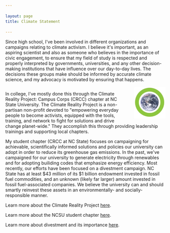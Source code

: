 ```yaml
---

layout: page
title: Climate Statement 

---
```


<style>

.column {
	float: left;
}

.inline-img {
	float: right;
	margin-left: 30px;
	max-width: 12em;
}
</style>


Since high school, I've been involved in different organizations and campaigns relating to climate activism. I believe it's important, as an aspiring scientist and also as someone who believes in the importance of civic engagement, to ensure that my field of study is respected and properly interpreted by governments, universities, and any other decision-making institutions that have influence over our day-to-day lives. The decisions these groups make should be informed by accurate climate science, and my advocacy is motivated by ensuring that happens.

<div class="column">
  <img class="inline-img" style="max-width: 20%;" src="/figures/crcc.jpg">
  <p>In college, I've mostly done this through the Climate Reality Project: Campus Corps (CRCC) chapter at NC State University. The Climate Reality Project is a non-partisan non-profit devoted to "empowering everyday people to become activists, equipped with the tools, training, and network to fight for solutions and drive change planet-wide." They accomplish this through providing leadership trainings and supporting local chapters.</p>

  <p>My student chapter (CRCC at NC State) focuses on campaigning for achievable, scientifically informed solutions and policies our university can adopt in order to reduce its greenhouse gas emissions. In the past, we've campaigned for our university to generate electricity through renewables and for adopting builiding codes that emphasize energy efficiency. Most recently, our efforts have been focused on a divestment campaign. NC State has at least $43 million of its $1 billion endowment invested in fossil fuel commodities, and an unknown (likely far larger) amount invested in fossil fuel-associated companies. We believe the university can and should smartly reinvest these assets in an environmentally- and socially-responsible manner.</p>
</div>

Learn more about the Climate Reality Project <a href="https://www.climaterealityproject.org/">here</a>.

Learn more about the NCSU student chapter <a href="https://getinvolved.ncsu.edu/organization/crcc">here</a>.

Learn more about divestment and its importance <a href="https://divested.betterfutureproject.org/why-divestment">here</a>.
